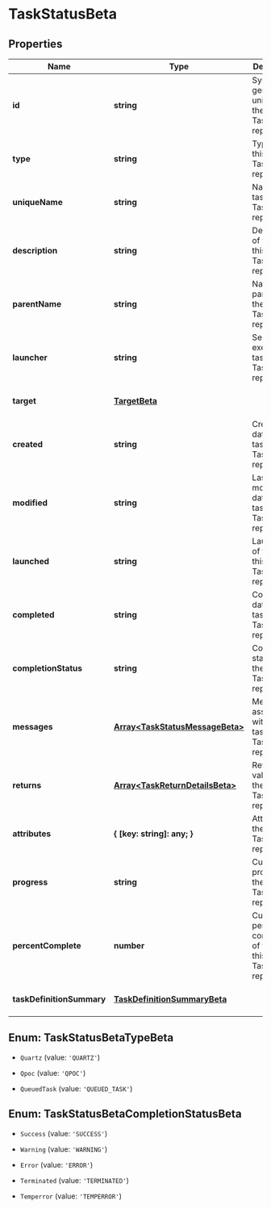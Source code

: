 # TaskStatusBeta

## Properties

Name | Type | Description | Notes
------------ | ------------- | ------------- | -------------
**id** | **string** | System-generated unique ID of the task this TaskStatus represents | [default to undefined]
**type** | **string** | Type of task this TaskStatus represents | [default to undefined]
**uniqueName** | **string** | Name of the task this TaskStatus represents | [default to undefined]
**description** | **string** | Description of the task this TaskStatus represents | [default to undefined]
**parentName** | **string** | Name of the parent of the task this TaskStatus represents | [default to undefined]
**launcher** | **string** | Service to execute the task this TaskStatus represents | [default to undefined]
**target** | [**TargetBeta**](TargetBeta.md) |  | [optional] [default to undefined]
**created** | **string** | Creation date of the task this TaskStatus represents | [default to undefined]
**modified** | **string** | Last modification date of the task this TaskStatus represents | [default to undefined]
**launched** | **string** | Launch date of the task this TaskStatus represents | [default to undefined]
**completed** | **string** | Completion date of the task this TaskStatus represents | [default to undefined]
**completionStatus** | **string** | Completion status of the task this TaskStatus represents | [default to undefined]
**messages** | [**Array&lt;TaskStatusMessageBeta&gt;**](TaskStatusMessageBeta.md) | Messages associated with the task this TaskStatus represents | [default to undefined]
**returns** | [**Array&lt;TaskReturnDetailsBeta&gt;**](TaskReturnDetailsBeta.md) | Return values from the task this TaskStatus represents | [default to undefined]
**attributes** | **{ [key: string]: any; }** | Attributes of the task this TaskStatus represents | [default to undefined]
**progress** | **string** | Current progress of the task this TaskStatus represents | [default to undefined]
**percentComplete** | **number** | Current percentage completion of the task this TaskStatus represents | [default to undefined]
**taskDefinitionSummary** | [**TaskDefinitionSummaryBeta**](TaskDefinitionSummaryBeta.md) |  | [optional] [default to undefined]



## Enum: TaskStatusBetaTypeBeta


* `Quartz` (value: `'QUARTZ'`)

* `Qpoc` (value: `'QPOC'`)

* `QueuedTask` (value: `'QUEUED_TASK'`)





## Enum: TaskStatusBetaCompletionStatusBeta


* `Success` (value: `'SUCCESS'`)

* `Warning` (value: `'WARNING'`)

* `Error` (value: `'ERROR'`)

* `Terminated` (value: `'TERMINATED'`)

* `Temperror` (value: `'TEMPERROR'`)




